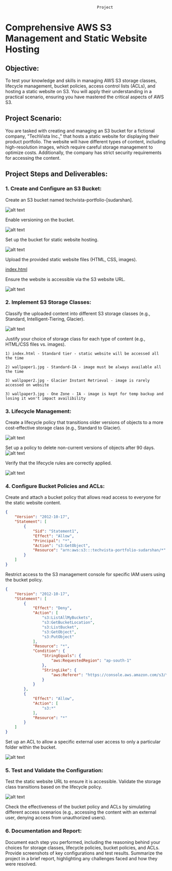                                             Project
# Comprehensive AWS S3 Management and Static Website Hosting
## Objective:
To test your knowledge and skills in managing AWS S3 storage classes, lifecycle management, bucket policies, access control lists (ACLs), and hosting a static website on S3. You will apply their understanding in a practical scenario, ensuring you have mastered the critical aspects of AWS S3.

## Project Scenario:

You are tasked with creating and managing an S3 bucket for a fictional company, "TechVista Inc.," that hosts a static website for displaying their product portfolio. The website will have different types of content, including high-resolution images, which require careful storage management to optimize costs. Additionally, the company has strict security requirements for accessing the content.

## Project Steps and Deliverables:

### 1. Create and Configure an S3 Bucket:
Create an S3 bucket named techvista-portfolio-[sudarshan].

![alt text](img/image1.png)

Enable versioning on the bucket.

![alt text](img/image2.png)

Set up the bucket for static website hosting.

![alt text](img/image3.png)


Upload the provided static website files (HTML, CSS, images).

[index.html](index.html)

Ensure the website is accessible via the S3 website URL.

![alt text](img/image4.png)

### 2. Implement S3 Storage Classes:

Classify the uploaded content into different S3 storage classes (e.g., Standard, Intelligent-Tiering, Glacier).

![alt text](img/image5.png)

Justify your choice of storage class for each type of content (e.g., HTML/CSS files vs. images).

```
1) index.html - Standard tier - static website will be accessed all   the time 

2) wallpaper1.jpg - Standard-IA - image must be always available all the time

3) wallpaper2.jpg - Glacier Instant Retrieval - image is rarely accessed on website

3) wallpaper3.jpg - One Zone - IA - image is kept for temp backup and losing it won't impact availibility
```

### 3. Lifecycle Management:

Create a lifecycle policy that transitions older versions of objects to a more cost-effective storage class (e.g., Standard to Glacier).

![alt text](img/image8.png)

Set up a policy to delete non-current versions of objects after 90 days.
![alt text](img/image7.png)

Verify that the lifecycle rules are correctly applied.

![alt text](img/image6.png)

### 4. Configure Bucket Policies and ACLs:


Create and attach a bucket policy that allows read access to everyone for the static website content.
```json
{
    "Version": "2012-10-17",
    "Statement": [
        {
            "Sid": "Statement1",
            "Effect": "Allow",
            "Principal": "*",
            "Action": "s3:GetObject",
            "Resource": "arn:aws:s3:::techvista-portfolio-sudarshan/*"
        }
    ]
}
```
Restrict access to the S3 management console for specific IAM users using the bucket policy.
```json
{
    "Version": "2012-10-17",
    "Statement": [
        {
            "Effect": "Deny",
            "Action": [
                "s3:ListAllMyBuckets",
                "s3:GetBucketLocation",
                "s3:ListBucket",
                "s3:GetObject",
                "s3:PutObject"
            ],
            "Resource": "*",
            "Condition": {
                "StringEquals": {
                    "aws:RequestedRegion": "ap-south-1"
                },
                "StringLike": {
                    "aws:Referer": "https://console.aws.amazon.com/s3/*"
                }
            }
        },
        {
            "Effect": "Allow",
            "Action": [
                "s3:*"
            ],
            "Resource": "*"
        }
    ]
}

```
Set up an ACL to allow a specific external user access to only a particular folder within the bucket.

![alt text](img/image9.png)

### 5. Test and Validate the Configuration:

Test the static website URL to ensure it is accessible.
Validate the storage class transitions based on the lifecycle policy.

![alt text](img/image4.png)

Check the effectiveness of the bucket policy and ACLs by simulating different access scenarios (e.g., accessing the content with an external user, denying access from unauthorized users).

### 6. Documentation and Report:

Document each step you performed, including the reasoning behind your choices for storage classes, lifecycle policies, bucket policies, and ACLs.
Provide screenshots of key configurations and test results.
Summarize the project in a brief report, highlighting any challenges faced and how they were resolved.
